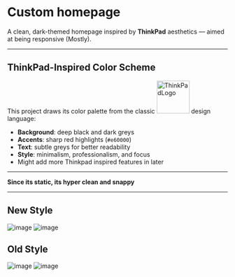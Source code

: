 # Custom homepage

A clean, dark-themed homepage inspired by **ThinkPad** aesthetics — aimed at being responsive (Mostly).

---

## ThinkPad-Inspired Color Scheme

This project draws its color palette from the classic 
<img src="https://github.com/user-attachments/assets/67ed2617-fa3c-4eb1-a452-3184ce8dee58" alt="ThinkPadLogo" width="75"/> design language:


- **Background**: deep black and dark greys
- **Accents**: sharp red highlights (`#e60000`)
- **Text**: subtle greys for better readability
- **Style**: minimalism, professionalism, and focus
- Might add more Thinkpad inspired features in later

---

**Since its static, its hyper clean and snappy**

---

## New Style
![image](https://github.com/user-attachments/assets/231fda09-d99e-4817-a5ee-8823d2ea54f5)
![image](https://github.com/user-attachments/assets/2fa6a881-fbb0-4f65-9b97-f46fcfeb7d47)

## Old Style
![image](https://github.com/user-attachments/assets/9bd6e2f6-3e21-45f4-aa69-6f6b8b22a7c1)
![image](https://github.com/user-attachments/assets/0b93e1b4-534f-4d95-97a8-5259123cf2c4)
